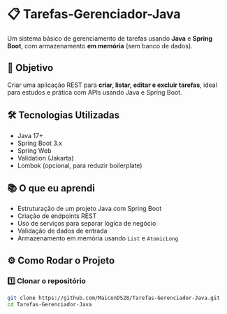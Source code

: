 # 📋 Tarefas-Gerenciador-Java

Um sistema básico de gerenciamento de tarefas usando **Java** e **Spring Boot**, com armazenamento **em memória** (sem banco de dados).

## 🚀 Objetivo
Criar uma aplicação REST para **criar, listar, editar e excluir tarefas**, ideal para estudos e prática com APIs usando Java e Spring Boot.

## 🛠 Tecnologias Utilizadas
- Java 17+
- Spring Boot 3.x
- Spring Web
- Validation (Jakarta)
- Lombok (opcional, para reduzir boilerplate)

## 📚 O que eu aprendi
- Estruturação de um projeto Java com Spring Boot
- Criação de endpoints REST
- Uso de serviços para separar lógica de negócio
- Validação de dados de entrada
- Armazenamento em memória usando `List` e `AtomicLong`

## ⚙️ Como Rodar o Projeto

### 1️⃣ Clonar o repositório
```bash
git clone https://github.com/MaiconDS28/Tarefas-Gerenciador-Java.git
cd Tarefas-Gerenciador-Java
